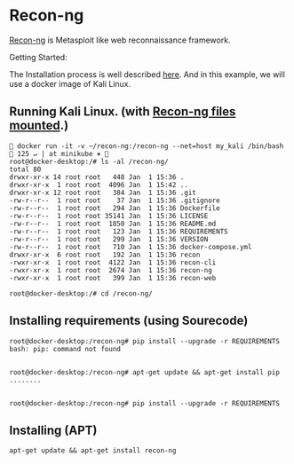 # Recon-ng

[Recon-ng](https://github.com/lanmaster53/recon-ng) is Metasploit like web reconnaissance framework.

Getting Started:

The Installation process is well described [here](https://github.com/lanmaster53/recon-ng/wiki/Getting-Started#installation). And in this example, we will use a docker image of Kali Linux.

## Running Kali Linux. \(with [Recon-ng files](https://github.com/lanmaster53/recon-ng.git) [mounted](https://docs.docker.com/storage/volumes/).\)

```text
 docker run -it -v ~/recon-ng:/recon-ng --net=host my_kali /bin/bash                                                             125 ↵ | at minikube ⎈ 
root@docker-desktop:/# ls -al /recon-ng/
total 80
drwxr-xr-x 14 root root   448 Jan  1 15:36 .
drwxr-xr-x  1 root root  4096 Jan  1 15:42 ..
drwxr-xr-x 12 root root   384 Jan  1 15:36 .git
-rw-r--r--  1 root root    37 Jan  1 15:36 .gitignore
-rw-r--r--  1 root root   294 Jan  1 15:36 Dockerfile
-rw-r--r--  1 root root 35141 Jan  1 15:36 LICENSE
-rw-r--r--  1 root root  1850 Jan  1 15:36 README.md
-rw-r--r--  1 root root   123 Jan  1 15:36 REQUIREMENTS
-rw-r--r--  1 root root   299 Jan  1 15:36 VERSION
-rw-r--r--  1 root root   710 Jan  1 15:36 docker-compose.yml
drwxr-xr-x  6 root root   192 Jan  1 15:36 recon
-rwxr-xr-x  1 root root  4122 Jan  1 15:36 recon-cli
-rwxr-xr-x  1 root root  2674 Jan  1 15:36 recon-ng
-rwxr-xr-x  1 root root   399 Jan  1 15:36 recon-web

root@docker-desktop:/# cd /recon-ng/
```

## Installing requirements \(using Sourecode\)

```text
root@docker-desktop:/recon-ng# pip install --upgrade -r REQUIREMENTS
bash: pip: command not found


root@docker-desktop:/recon-ng# apt-get update && apt-get install pip
........


root@docker-desktop:/recon-ng# pip install --upgrade -r REQUIREMENTS
```

## Installing \(APT\)

```text
apt-get update && apt-get install recon-ng
```


